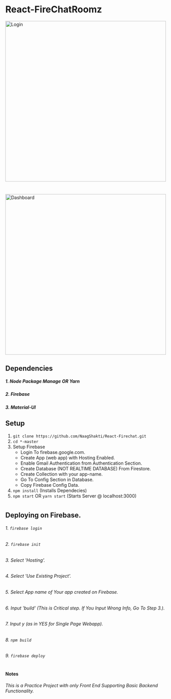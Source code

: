 # React-FireChatRoomz

<img src="https://i.ibb.co/B6WNwW2/01.png" alt="Login" width=500>

#

<img src="https://i.ibb.co/mSHNypb/02.png" alt="Dashboard" width=500>

## Dependencies
##### 1. Node Package Manage OR Yarn
##### 2. Firebase
##### 3. Material-UI

## Setup
1. `git clone https://github.com/NaagShakti/React-Firechat.git`
2. `cd *-master`
3. Setup Firebase
    - Login To firebase.google.com.
    - Create App (web app) with Hosting Enabled.
    - Enable Gmail Authentication from Authentication Section.
    - Create Database (NOT REALTIME DATABASE) From Firestore.
    - Create Collection with your app-name.
    - Go To Config Section in Database.
    - Copy Firebase Config Data.
4. `npm install` (Installs Dependecies)
5. `npm start` OR `yarn start` (Starts Server @ localhost:3000)
#
## Deploying on Firebase.
###### 1. `firebase login`
###### 2. `firebase init`
###### 3. Select 'Hosting'.
###### 4. Select 'Use Existing Project'.
###### 5. Select App name of Your app created on Firebase.
###### 6. Input 'build' (This is Critical step. If You Input Wrong Info, Go To Step 3.).
###### 7. Input y (as in YES for Single Page Webapp).
###### 8. `npm build`
###### 9. `firebase deploy`
#
#### Notes
###### This is a Practice Project with only Front End Supporting Basic Backend Functionality.
